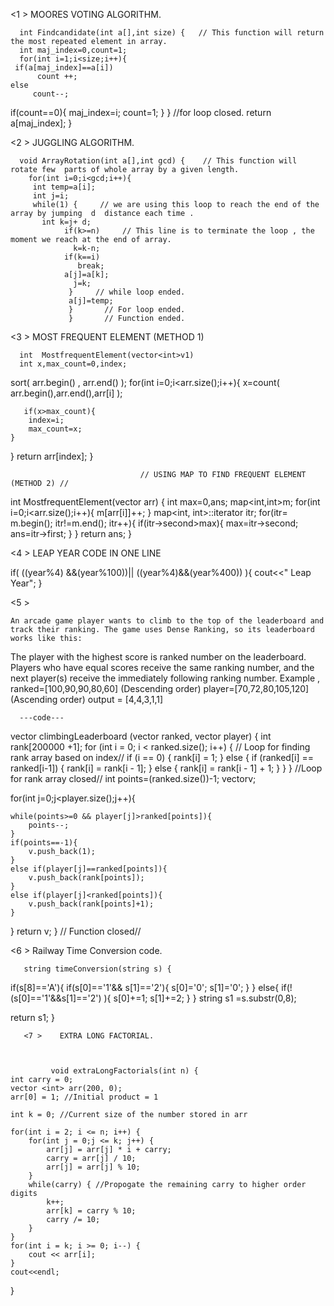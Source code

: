 <1 >    MOORES VOTING ALGORITHM.

      int Findcandidate(int a[],int size) {   // This function will return the most repeated element in array.
      int maj_index=0,count=1;
      for(int i=1;i<size;i++){
     if(a[maj_index]==a[i])
          count ++;
    else
         count--;
   if(count==0){
     maj_index=i;
     count=1; }
    }                      //for loop closed.
    return a[maj_index];
    }
    
    
    
 <2 >     JUGGLING ALGORITHM.
    
      void ArrayRotation(int a[],int gcd) {    // This function will rotate few  parts of whole array by a given length.
        for(int i=0;i<gcd;i++){
         int temp=a[i];
         int j=i;
         while(1) {     // we are using this loop to reach the end of the array by jumping  d  distance each time .
           int k=j+ d;
                if(k>=n)     // This line is to terminate the loop , the moment we reach at the end of array.
                  k=k-n;
                if(k==i)
                   break;
                a[j]=a[k];
                  j=k;
                 }     // while loop ended.
                 a[j]=temp;
                 }       // For loop ended.
                 }       // Function ended.
             
             
          
          
<3 >    MOST FREQUENT ELEMENT    (METHOD 1)
 
      int  MostfrequentElement(vector<int>v1)
      int x,max_count=0,index;
   sort( arr.begin() , arr.end() );
for(int i=0;i<arr.size();i++){
    x=count( arr.begin(),arr.end(),arr[i] );
    
    
    
    
       if(x>max_count){
        index=i;
        max_count=x;
    }
}
  return arr[index];
  }

                                 // USING MAP TO FIND FREQUENT ELEMENT  (METHOD 2) //
 
   int MostfrequentElement(vector<int> arr) {
    int max=0,ans;
    map<int,int>m;
    for(int i=0;i<arr.size();i++){
        m[arr[i]]++;
    }
    map<int, int>::iterator itr;
   for(itr= m.begin(); itr!=m.end(); itr++){
       if(itr->second>max){
           max=itr->second;
           ans=itr->first;
       }
    }
    return ans;
}
          
          
  <4 >   LEAP YEAR CODE IN ONE LINE 
 
   if( ((year%4) &&(year%100))|| ((year%4)&&(year%400)) ){
                  cout<<" Leap Year";
                         }
          
          
 <5 >   
       
    An arcade game player wants to climb to the top of the leaderboard and track their ranking. The game uses Dense Ranking, so its leaderboard works like this:
The player with the highest score is ranked number  on the leaderboard.
Players who have equal scores receive the same ranking number, and the next player(s) receive the immediately following ranking number.
Example    ,  ranked=[100,90,90,80,60] (Descending order)
              player=[70,72,80,105,120]  (Ascending order)
          output = [4,4,3,1,1]
          
      ---code---
       
  vector<int> climbingLeaderboard (vector<int> ranked, vector<int> player) {
     int rank[200000 +1];
    for (int i = 0; i < ranked.size(); i++) {   // Loop for finding rank array based on index//
        if (i == 0) {
            rank[i] = 1;
        }
        else {
            if (ranked[i] == ranked[i-1]) {
                rank[i] = rank[i - 1];
            }
            else {
                rank[i] = rank[i - 1] + 1;
            }
        }
    }     //Loop for rank array closed//
     int  points=(ranked.size())-1;
vector<int >v;

for(int j=0;j<player.size();j++){
    
    while(points>=0 && player[j]>ranked[points]){
        points--;
    }
    if(points==-1){
        v.push_back(1);
    }
    else if(player[j]==ranked[points]){
        v.push_back(rank[points]);
    }
    else if(player[j]<ranked[points]){
        v.push_back(rank[points]+1);
    }
}
return v;
} // Function closed//
                                       
          
          
          
 <6 >   Railway Time Conversion code.
       
       string timeConversion(string s) {
   if(s[8]=='A'){
        if(s[0]=='1'&& s[1]=='2'){
            s[0]='0';
            s[1]='0';
        }
   }
   else{
       if(! (s[0]=='1'&&s[1]=='2') ){
           s[0]+=1;
           s[1]+=2;
       }
   }
 string s1 =s.substr(0,8);
   
   return s1;
}
          
          
          
  
       
       
       
       <7 >    EXTRA LONG FACTORIAL.
             
             
             
             void extraLongFactorials(int n) {
    int carry = 0;
    vector <int> arr(200, 0);
    arr[0] = 1; //Initial product = 1

    int k = 0; //Current size of the number stored in arr

    for(int i = 2; i <= n; i++) {
        for(int j = 0;j <= k; j++) {
            arr[j] = arr[j] * i + carry;
            carry = arr[j] / 10;
            arr[j] = arr[j] % 10;
        }
        while(carry) { //Propogate the remaining carry to higher order digits
            k++;
            arr[k] = carry % 10;
            carry /= 10;
        }   
    }
    for(int i = k; i >= 0; i--) {
        cout << arr[i];
    }
    cout<<endl;
}
             
             
             
             
             
             
       
       
          
          
          
          
          
          
          
          
          
          
          
          
          
          
          
          
          
          
          
          
          
